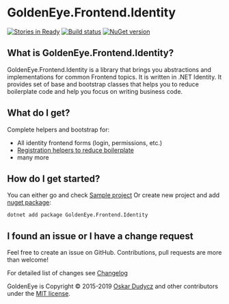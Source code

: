 ﻿# GoldenEye.Frontend.Identity
[![Stories in Ready](https://badge.waffle.io/oskardudycz/GoldenEye.png?label=ready&title=Ready)](https://waffle.io/oskardudycz/GoldenEye)
[![Build status](https://ci.appveyor.com/api/projects/status/1mtm4h33cvur6kob?svg=true)](https://ci.appveyor.com/project/oskardudycz/goldeneye-Identity)
[![NuGet version](https://badge.fury.io/nu/GoldenEye.Frontend.Identity.svg)](https://badge.fury.io/nu/GoldenEye.Frontend.Identity)

What is GoldenEye.Frontend.Identity?
--------------------------------
GoldenEye.Frontend.Identity is a library that brings you abstractions and implementations for common Frontend topics. It is written in .NET Identity. It provides set of base and bootstrap classes that helps you to reduce boilerplate code and help you focus on writing business code.

What do I get?
--------------------------------
Complete helpers and bootstrap for:
- All identity frontend forms (login, permissions, etc.)
- [Registration helpers to reduce boilerplate](Registration/Registration.cs)
- many more

How do I get started?
--------------------------------
You can either go and check [Sample project](../../Sample/Security/Frontend.Identity.Sample/Readme.md)
Or create new project and add [nuget package](https://www.nuget.org/packages/GoldenEye.Frontend.Identity):

`dotnet add package GoldenEye.Frontend.Identity`

I found an issue or I have a change request
--------------------------------
Feel free to create an issue on GitHub. Contributions, pull requests are more than welcome!

For detailed list of changes see [Changelog](Changelog.md)  

GoldenEye is Copyright &copy; 2015-2019 [Oskar Dudycz](http://oskar-dudycz.pl) and other contributors under the [MIT license](../../../LICENSE.txt).
